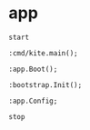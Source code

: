 # app

```plantuml
start

:cmd/kite.main();

:app.Boot();

:bootstrap.Init();

:app.Config;

stop
```
